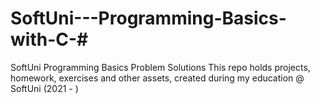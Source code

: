 # SoftUni---Programming-Basics-with-C-#
SoftUni Programming Basics Problem Solutions
This repo holds projects, homework, exercises and other assets, created during my education @ SoftUni (2021 - )
